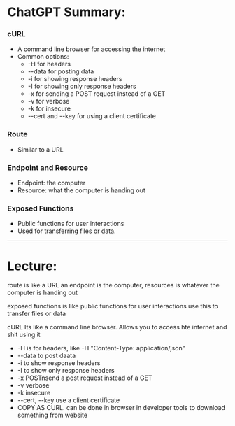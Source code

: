 # ChatGPT Summary:
### cURL

-   A command line browser for accessing the internet
-   Common options:
    -   -H for headers
    -   --data for posting data
    -   -i for showing response headers
    -   -I for showing only response headers
    -   -x for sending a POST request instead of a GET
    -   -v for verbose
    -   -k for insecure
    -   --cert and --key for using a client certificate

### Route

-   Similar to a URL

### Endpoint and Resource

-   Endpoint: the computer
-   Resource: what the computer is handing out

### Exposed Functions

-   Public functions for user interactions
-   Used for transferring files or data.
-----------------------------------------------------------------
# Lecture:

route is like a URL
an endpoint is the computer, resources is whatever the computer is handing out

exposed functions is like public functions for user interactions
use this to transfer files or data


cURL
Its like a command line browser. Allows you to access hte internet and shit using it
- -H is for headers, like -H "Content-Type: application/json"
- --data to post daata
- -i to show response headers
- -I to show only response headers
- -x POSTnsend a post  request instead of a GET
- -v verbose
- -k insecure
- --cert, --key use a client certificate
- COPY AS CURL. can be done in browser in developer tools to download something from website